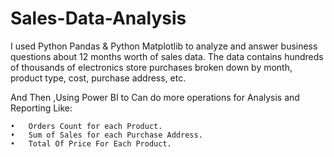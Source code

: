 # Sales-Data-Analysis
I used Python Pandas & Python Matplotlib to analyze and answer business questions about 12 months worth of sales data. The data contains hundreds of thousands of electronics store purchases broken down by month, product type, cost, purchase address, etc.

And Then ,Using Power BI to Can do more operations for Analysis and Reporting Like:


	•	Orders Count for each Product.
	•	Sum of Sales for each Purchase Address.
	•	Total Of Price For Each Product.
